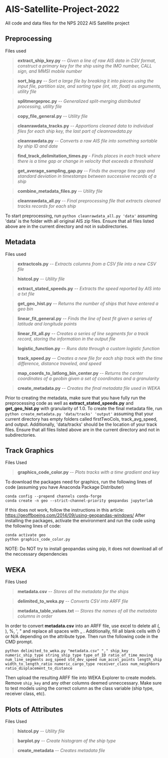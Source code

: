 # AIS-Satellite-Project-2022
All code and data files for the NPS 2022 AIS Satellite project


## Preprocessing
Files used
> **extract_ship_key.py** -- *Given a line of raw AIS data in CSV format, construct a primary key for the ship using the IMO number, CALL sign, and MMSI mobile number*

> **sort_big.py** -- *Sort a large file by breaking it into pieces using the input file, partition size, and sorting type (int, str, float) as arguments, utility file*

> **splitmergeproc.py** -- *Generalized split-merging distributed processing, utility file*

> **copy_file_general.py** -- *Utility file*

> **cleanrawdata_tracks.py** -- *Apportions cleaned data to individual files for each ship key, the last part of cleanrawdata.py*

> **cleanrawdata.py** -- *Converts a raw AIS file into something sortable by ship ID and date*

> **find_track_delimitation_times.py** - *Finds places in each track where there is a time gap or change in velocity that exceeds a threshold*

> **get_average_sampling_gap.py** -- *Finds the average time gap and standard deviation in timestamps between successive records of a ship*

> **combine_metadata_files.py** -- *Utility file*

> **cleanrawdata_all.py** -- *Final preprocessing file that extracts cleaned tracks records for each ship*

To start preprocessing, run ```python cleanrawdata_all.py 'data'``` assuming 'data' is the folder with all original AIS zip files. Ensure that all files listed above are in the current directory and not in subdirectories.


## Metadata
Files used
> **extractcols.py** -- *Extracts columns from a CSV file into a new CSV file*

> **histcol.py** -- *Utility file*

> **extract_stated_speeds.py** -- *Extracts the speed reported by AIS into a txt file*

> **get_geo_hist.py** -- *Returns the number of ships that have entered a geo bin*

> **linear_fit_general.py** -- *Finds the line of best fit given a series of latitude and longitude points*

> **linear_fit_all.py** -- *Creates a series of line segments for a track record, storing the information in the output file*

> **logistic_function.py** -- *Runs data through a custom logistic function*

> **track_speed.py** -- *Creates a new file for each ship track with the time difference, distance traveled, and speed*

> **map_coords_to_latlong_bin_center.py** -- *Returns the center coordinates of a geobin given a set of coordinates and a granularity*

> **create_metadata.py** -- *Creates the final metadata file used in WEKA*

Prior to creating the metadata, make sure that you have fully run the preprocessing code as well as **extract_stated_speeds.py** and **get_geo_hist.py** with granularity of 1.0. To create the final metadata file, run ```python create_metadata.py 'data/tracks' 'output'``` assuming that your current directory has empty folders called firstTwoCols, track_avg_speed, and output. Additionally, 'data/tracks' should be the location of your track files. Ensure that all files listed above are in the current directory and not in subdirectories.


## Track Graphics
Files Used
> **graphics_code_color.py** -- *Plots tracks with a time gradient and key*

To download the packages need for graphics, run the following lines of code (assuming you have Anaconda Package Distributer)
```
conda config --prepend channels conda-forge
conda create -n geo --strict-channel-priority geopandas jupyterlab
```
If this does not work, follow the instructions in this article: https://geoffboeing.com/2014/09/using-geopandas-windows/
After installing the packages, activate the environment and run the code using the following lines of code:
```
conda activate geo
python graphics_code_color.py
```
NOTE: Do NOT try to install geopandas using pip, it does not download all of the neccessary dependencies


## WEKA
Files Used
> **metadata.csv** -- *Stores all the metadata for the ships*

> **delimited_to_weka.py** -- *Converts CSV into ARFF file*

> **metadata_table_values.txt** -- *Stores the names of all the metadata columns in order*

In order to convert **metadata.csv** into an ARFF file, use excel to delete all (, ), %, ', " and replace all spaces with _ . Additionally, fill all blank cells with 0 or N/A depending on the attribute type. Then run the following code in the CMD prompt.
```
python delimited_to_weka.py "metadata.csv" "," ship_key numeric_ship_type string_ship_type type_of_ID ratio_of_time_moving num_line_segments avg_speed std_dev_speed num_accel_points length_ship width_to_length_ratio numeric_cargo_type receiver_class num_neighbors ratio_displacement_to_distance
```
Then upload the resulting ARFF file into WEKA Explorer to create models. Remove ```ship_key``` and any other columns deemed unneccessary. Make sure to test models using the correct column as the class variable (ship type, receiver class, etc).

## Plots of Attributes
Files Used
> **histcol.py** -- *Utility file*

> **barplot.py** -- *Create histogram of the ship type*

> **create_metadata** -- *Creates metadata file*
